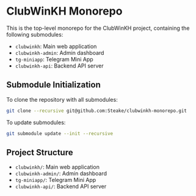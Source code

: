 # ClubWinKH Monorepo

This is the top-level monorepo for the ClubWinKH project, containing the following submodules:

- `clubwinkh`: Main web application
- `clubwinkh-admin`: Admin dashboard
- `tg-miniapp`: Telegram Mini App
- `clubwinkh-api`: Backend API server

## Submodule Initialization

To clone the repository with all submodules:

```bash
git clone --recursive git@github.com:Steake/clubwinkh-monorepo.git
```

To update submodules:

```bash
git submodule update --init --recursive
```

## Project Structure

- `clubwinkh/`: Main web application
- `clubwinkh-admin/`: Admin dashboard
- `tg-miniapp/`: Telegram Mini App
- `clubwinkh-api/`: Backend API server
